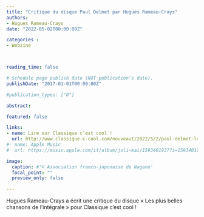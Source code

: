 ```yaml
---
title: "Critique du disque Paul Delmet par Hugues Rameau-Crays"
authors:
- Hugues Rameau-Crays
date: "2022-05-02T00:00:00Z"

categories : 
- Webzine



reading_time: false

# Schedule page publish date (NOT publication's date).
publishDate: "2017-01-01T00:00:00Z"

#publication_types: ["0"]

abstract: 

featured: false

links:
- name: Lire sur Classique c’est cool !
  url: http://www.classique-c-cool.com/nouveaut/2022/5/2/paul-delmet-les-plus-belles-chansons-de-lintgrale-enguerrand-dubroca-yuko-osawa?rq=enguerrand
#- name: Apple Music
#  url: https://music.apple.com/it/album/joli-mai/1593401937?i=1593401938&l=en

image:
  caption: #'© Association franco-japonaise de Nagano'
  focal_point: ""
  preview_only: false

---
```

Hugues Rameau-Crays a écrit une critique du disque « Les plus belles chansons de l’intégrale » pour Classique c’est cool ! 